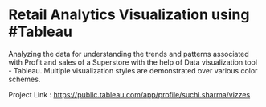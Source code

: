 # Retail Analytics Visualization using  #Tableau
Analyzing the data for understanding the trends and patterns associated with Profit and sales of a Superstore with the help of Data visualization tool - Tableau. 
Multiple visualization styles are demonstrated over various color schemes.



Project Link : https://public.tableau.com/app/profile/suchi.sharma/vizzes 

